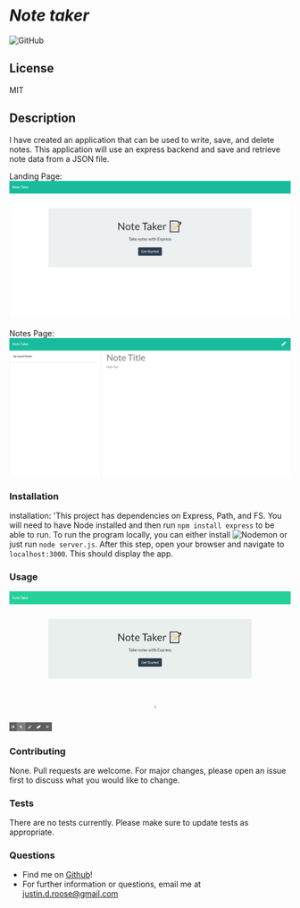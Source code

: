 
# __*Note taker*__
![GitHub](https://img.shields.io/github/license/jdouglasr/note-taker)
## __License__
MIT

## __Description__
I have created an application that can be used to write, save, and delete notes. This application will use an express backend and save and retrieve note data from a JSON file.

Landing Page:
![Landing page of Note-Taker](/pics/index-html.png)

Notes Page:
![Notes page of Note-Taker](/pics/notes-html.png)

### __Installation__
  installation: 'This project has dependencies on Express, Path, and FS.  You will need to have Node installed and then run ```npm install express``` to be able to run.  To run the program locally, you can either install ![Nodemon](https://nodemon.io/) or just run ```node server.js```.  After this step, open your browser and navigate to ```localhost:3000```.  This should display the app.

### __Usage__
![Note-Taker Demo](/pics/Note-Taker.gif)

### __Contributing__
None.  Pull requests are welcome. For major changes, please open an issue first to discuss what you would like to change.

### __Tests__
There are no tests currently.  Please make sure to update tests as appropriate.

### __Questions__
- Find me on [Github](https//github.com/jdouglasr)!
- For further information or questions, email me at justin.d.roose@gmail.com
